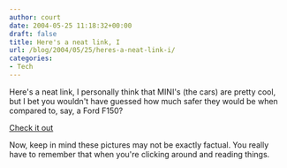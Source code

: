 ```yaml
---
author: court
date: 2004-05-25 11:18:32+00:00
draft: false
title: Here's a neat link, I
url: /blog/2004/05/25/heres-a-neat-link-i/
categories:
- Tech
---
```


Here's a neat link, I personally think that MINI's (the cars) are pretty cool, but I bet you wouldn't have guessed how much safer they would be when compared to, say, a Ford F150?

[Check it out](http://www.bridger.us/2002/12/16/CrashTestingMINICooperVsFordF150)

Now, keep in mind these pictures may not be exactly factual.  You really have to remember that when you're clicking around and reading things.
